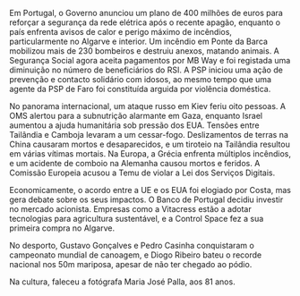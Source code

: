 Em Portugal, o Governo anunciou um plano de 400 milhões de euros para reforçar a segurança da rede elétrica após o recente apagão, enquanto o país enfrenta avisos de calor e perigo máximo de incêndios, particularmente no Algarve e interior. Um incêndio em Ponte da Barca mobilizou mais de 230 bombeiros e destruiu anexos, matando animais. A Segurança Social agora aceita pagamentos por MB Way e foi registada uma diminuição no número de beneficiários do RSI. A PSP iniciou uma ação de prevenção e contacto solidário com idosos, ao mesmo tempo que uma agente da PSP de Faro foi constituída arguida por violência doméstica.

No panorama internacional, um ataque russo em Kiev feriu oito pessoas. A OMS alertou para a subnutrição alarmante em Gaza, enquanto Israel aumentou a ajuda humanitária sob pressão dos EUA. Tensões entre Tailândia e Camboja levaram a um cessar-fogo. Deslizamentos de terras na China causaram mortos e desaparecidos, e um tiroteio na Tailândia resultou em várias vítimas mortais. Na Europa, a Grécia enfrenta múltiplos incêndios, e um acidente de comboio na Alemanha causou mortos e feridos. A Comissão Europeia acusou a Temu de violar a Lei dos Serviços Digitais.

Economicamente, o acordo entre a UE e os EUA foi elogiado por Costa, mas gera debate sobre os seus impactos. O Banco de Portugal decidiu investir no mercado acionista. Empresas como a Vitacress estão a adotar tecnologias para agricultura sustentável, e a Control Space fez a sua primeira compra no Algarve.

No desporto, Gustavo Gonçalves e Pedro Casinha conquistaram o campeonato mundial de canoagem, e Diogo Ribeiro bateu o recorde nacional nos 50m mariposa, apesar de não ter chegado ao pódio.

Na cultura, faleceu a fotógrafa Maria José Palla, aos 81 anos.